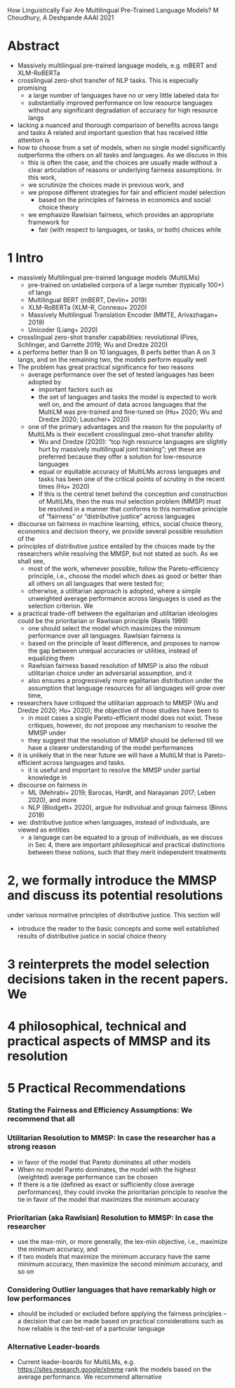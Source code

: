 How Linguistically Fair Are Multilingual Pre-Trained Language Models?
M Choudhury, A Deshpande
AAAI 2021

# Abstract

* Massively multilingual pre-trained language models, e.g. mBERT and XLM-RoBERTa
* crosslingual zero-shot transfer of NLP tasks.  This is especially promising
  * a large number of languages have no or very little labeled data for
  * substantially improved performance on low resource languages
    without any significant degradation of accuracy for high resource langs
* lacking a nuanced and thorough comparison of benefits across langs and tasks
  A related and important question that has received little attention is
* how to choose from a set of models, when no single model significantly
  outperforms the others on all tasks and languages. As we discuss in this
  * this is often the case, and the choices are usually made without a clear
    articulation of reasons or underlying fairness assumptions. In this work,
  * we scrutinize the choices made in previous work, and
  * we propose different strategies for fair and efficient model selection
    * based on the principles of fairness in economics and social choice theory
  * we emphasize Rawlsian fairness, which provides an appropriate framework for
    * fair (with respect to languages, or tasks, or both) choices while

# 1 Intro

* massively Multilingual pre-trained language models (MultiLMs)
  * pre-trained on unlabeled corpora of a large number (typically 100+) of langs
  * Multilingual BERT (mBERT, Devlin+ 2019)
  * XLM-RoBERTa (XLM-R, Conneau+ 2020)
  * Massively Multilingual Translation Encoder (MMTE, Arivazhagan+ 2019)
  * Unicoder (Liang+ 2020)
* crosslingual zero-shot transfer capabilities: revolutional
  (Pires, Schlinger, and Garrette 2019; Wu and Dredze 2020)
* `A` performs better than B on 10 languages, B perfs better than A on 3 langs,
  and on the remaining two, the models perform equally well
* The problem has great practical significance for two reasons
  * average performance over the set of tested languages has been adopted by
    * important factors such as
    * the set of languages and tasks the model is expected to work well on, and
      the amount of data across languages that the MultiLM was pre-trained and
      fine-tuned on (Hu+ 2020; Wu and Dredze 2020; Lauscher+  2020)
  * one of the primary advantages and the reason for the popularity of MultiLMs
    is their excellent crosslingual zero-shot transfer ability
    * Wu and Dredze (2020): “top high resource languages are slightly hurt by
      massively multilingual joint training”; yet these are preferred because
      they offer a solution for low-resource languages
    * equal or equitable accuracy of MultiLMs across languages and tasks has
      been one of the critical points of scrutiny in the recent times (Hu+ 2020)
    * If this is the central tenet behind the conception and construction of
      MultiLMs, then the mas mul selection problem (MMSP) must be resolved in a
      manner that conforms to this normative principle of “fairness” or
      “distributive justice” across languages
* discourse on fairness in machine learning, ethics, social choice theory,
  economics and decision theory, we provide several possible resolution of the
* principles of distributive justice entailed by the choices made by the
  researchers while resolving the MMSP, but not stated as such. As we shall see,
  * most of the work, whenever possible, follow the Pareto-efficiency principle,
    i.e., choose the model which does as good or better than all others on all
    languages that were tested for;
  * otherwise, a utilitarian approach is adopted, where a simple unweighted
    average performance across languages is used as the selection criterion. We
* a practical trade-off between the egalitarian and utilitarian ideologies could
  be the prioritarian or Rawlsian principle (Rawls 1999)
  * one should select the model which maximizes the minimum performance over all
    languages. Rawlsian fairness is
  * based on the principle of least difference, and proposes to narrow the gap
    between unequal accuracies or utilities, instead of equalizing them
  * Rawlsian fairness based resolution of MMSP is also the robust utilitarian
    choice under an adversarial assumption, and it
  * also ensures a progressively more egalitarian distribution under the
    assumption that language resources for all languages will grow over time,
* researchers have critiqued the utilitarian approach to MMSP
  (Wu and Dredze 2020; Hu+ 2020); the objective of those studies have been to
  * in most cases a single Pareto-efficient model does not exist. These
    critiques, however, do not propose any mechanism to resolve the MMSP under
  * they suggest that the resolution of MMSP should be deferred till we have a
    clearer understanding of the model performances
* it is unlikely that in the near future we will have a MultiLM that is
  Pareto-efficient across languages and tasks.
  * it is useful and important to resolve the MMSP under partial knowledge in
* discourse on fairness in
  * ML (Mehrabi+ 2019; Barocas, Hardt, and Narayanan 2017; Leben 2020), and more
  * NLP (Blodgett+ 2020), argue for individual and group fairness (Binns 2018)
* we: distributive justice when languages, instead of individuals, are viewed as
  entities
  * a language can be equated to a group of individuals, as we discuss in Sec 4,
    there are important philosophical and practical distinctions between these
    notions, such that they merit independent treatments

# 2, we formally introduce the MMSP and discuss its potential resolutions

under various normative principles of distributive justice. This section will
* introduce the reader to the basic concepts and some well established results
  of distributive justice in social choice theory

# 3 reinterprets the model selection decisions taken in the recent papers. We

# 4 philosophical, technical and practical aspects of MMSP and its resolution

# 5 Practical Recommendations

### Stating the Fairness and Efficiency Assumptions: We recommend that all

### Utilitarian Resolution to MMSP: In case the researcher has a strong reason

* in favor of the model that Pareto dominates all other models
* When no model Pareto dominates, the model with the highest (weighted) average
  performance can be chosen
* If there is a tie (defined as exact or sufficiently close average
  performances), they could invoke the prioritarian principle to resolve the tie
  in favor of the model that maximizes the minimum accuracy

### Prioritarian (aka Rawlsian) Resolution to MMSP: In case the researcher

* use the max-min, or more generally, the lex-min objective,
  i.e., maximize the minimum accuracy, and
* if two models that maximize the minimum accuracy have the same minimum
  accuracy, then maximize the second minimum accuracy, and so on

### Considering Outlier languages that have remarkably high or low performances

* should be included or excluded before applying the fairness principles – a
  decision that can be made based on practical considerations such as how
  reliable is the test-set of a particular language

### Alternative Leader-boards

* Current leader-boards for MultiLMs, e.g.  https://sites.research.google/xtreme
  rank the models based on the average performance. We recommend alternative
